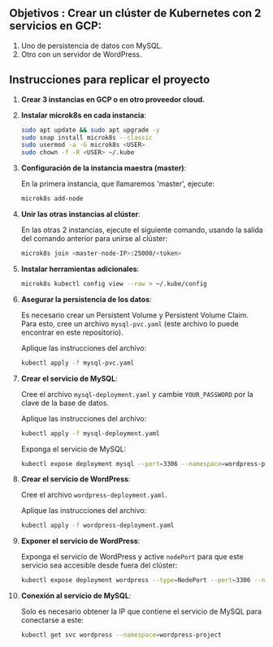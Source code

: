 ## Objetivos : Crear un clúster de Kubernetes con 2 servicios en GCP: 

1. Uno de persistencia de datos con MySQL.
2. Otro con un servidor de WordPress.

## Instrucciones para replicar el proyecto

1. **Crear 3 instancias en GCP o en otro proveedor cloud.**

2. **Instalar microk8s en cada instancia**:

    ```bash
    sudo apt update && sudo apt upgrade -y
    sudo snap install microk8s --classic
    sudo usermod -a -G microk8s <USER>
    sudo chown -f -R <USER> ~/.kube
    ```

3. **Configuración de la instancia maestra (master)**:
   
   En la primera instancia, que llamaremos 'master', ejecute:

    ```bash
    microk8s add-node
    ```

4. **Unir las otras instancias al clúster**:

   En las otras 2 instancias, ejecute el siguiente comando, usando la salida del comando anterior para unirse al clúster:

    ```bash
    microk8s join <master-node-IP>:25000/<token>
    ```

5. **Instalar herramientas adicionales**:

    ```bash
    microk8s kubectl config view --raw > ~/.kube/config
    ```

6. **Asegurar la persistencia de los datos**:

   Es necesario crear un Persistent Volume y Persistent Volume Claim. Para esto, cree un archivo `mysql-pvc.yaml` (este archivo lo puede encontrar en este repositorio). 

   Aplique las instrucciones del archivo:

    ```bash
    kubectl apply -f mysql-pvc.yaml
    ```

7. **Crear el servicio de MySQL**:

   Cree el archivo `mysql-deployment.yaml` y cambie `YOUR_PASSWORD` por la clave de la base de datos.

   Aplique las instrucciones del archivo:

    ```bash
    kubectl apply -f mysql-deployment.yaml
    ```

   Exponga el servicio de MySQL:

    ```bash
    kubectl expose deployment mysql --port=3306 --namespace=wordpress-project
    ```

8. **Crear el servicio de WordPress**:

   Cree el archivo `wordpress-deployment.yaml`.

   Aplique las instrucciones del archivo:

    ```bash
    kubectl apply -f wordpress-deployment.yaml
    ```

9. **Exponer el servicio de WordPress**:

   Exponga el servicio de WordPress y active `nodePort` para que este servicio sea accesible desde fuera del clúster:

    ```bash
    kubectl expose deployment wordpress --type=NodePort --port=3306 --namespace=wordpress-project
    ```

10. **Conexión al servicio de MySQL**:

    Solo es necesario obtener la IP que contiene el servicio de MySQL para conectarse a este:

    ```bash
    kubectl get svc wordpress --namespace=wordpress-project
    ```

